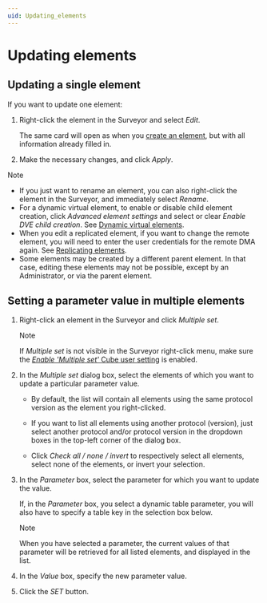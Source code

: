 ```yaml
---
uid: Updating_elements
---
```


# Updating elements

## Updating a single element

If you want to update one element:

1. Right-click the element in the Surveyor and select *Edit*.

   The same card will open as when you [create an element](xref:Adding_elements), but with all information already filled in.

1. Make the necessary changes, and click *Apply*.

> [!NOTE]
>
> - If you just want to rename an element, you can also right-click the element in the Surveyor, and immediately select *Rename*.
> - For a dynamic virtual element, to enable or disable child element creation, click *Advanced element settings* and select or clear *Enable DVE child creation*. See [Dynamic virtual elements](xref:Dynamic_virtual_elements).
> - When you edit a replicated element, if you want to change the remote element, you will need to enter the user credentials for the remote DMA again. See [Replicating elements](xref:Replicating_elements).
> - Some elements may be created by a different parent element. In that case, editing these elements may not be possible, except by an Administrator, or via the parent element.

## Setting a parameter value in multiple elements

1. Right-click an element in the Surveyor and click *Multiple set*.

   > [!NOTE]
   > If *Multiple set* is not visible in the Surveyor right-click menu, make sure the [*Enable 'Multiple set'* Cube user setting](xref:User_settings#cube-settings) is enabled<!--RN 43135-->.

1. In the *Multiple set* dialog box, select the elements of which you want to update a particular parameter value.

   - By default, the list will contain all elements using the same protocol version as the element you right-clicked.

   - If you want to list all elements using another protocol (version), just select another protocol and/or protocol version in the dropdown boxes in the top-left corner of the dialog box.

   - Click *Check all / none / invert* to respectively select all elements, select none of the elements, or invert your selection.

1. In the *Parameter* box, select the parameter for which you want to update the value.

   If, in the *Parameter* box, you select a dynamic table parameter, you will also have to specify a table key in the selection box below.

   > [!NOTE]
   > When you have selected a parameter, the current values of that parameter will be retrieved for all listed elements, and displayed in the list.

1. In the *Value* box, specify the new parameter value.

1. Click the *SET* button.
